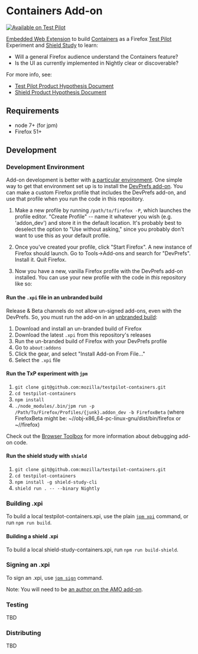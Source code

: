 # Containers Add-on

[![Available on Test Pilot](https://img.shields.io/badge/available_on-Test_Pilot-0996F8.svg)](https://testpilot.firefox.com/experiments/containers)

[Embedded Web Extension](https://developer.mozilla.org/en-US/Add-ons/WebExtensions/Embedded_WebExtensions) to build [Containers](https://blog.mozilla.org/tanvi/2016/06/16/contextual-identities-on-the-web/) as a Firefox [Test Pilot](https://testpilot.firefox.com/) Experiment and [Shield Study](https://wiki.mozilla.org/Firefox/Shield/Shield_Studies) to learn:

* Will a general Firefox audience understand the Containers feature?
* Is the UI as currently implemented in Nightly clear or discoverable?

For more info, see: 

* [Test Pilot Product Hypothesis Document](https://docs.google.com/document/d/1WQdHTVXROk7dYkSFluc6_hS44tqZjIrG9I-uPyzevE8/edit#)
* [Shield Product Hypothesis Document](https://docs.google.com/document/d/1vMD-fH_5hGDDqNvpRZk12_RhCN2WAe4_yaBamaNdtik/edit#)


## Requirements

* node 7+ (for jpm)
* Firefox 51+


## Development
### Development Environment

Add-on development is better with [a particular  environment](https://developer.mozilla.org/en-US/Add-ons/Setting_up_extension_development_environment). One simple way to get that environment set up is to install the [DevPrefs add-on](https://addons.mozilla.org/en-US/firefox/addon/devprefs/). You can make a custom Firefox profile that includes the DevPrefs add-on, and use that profile when you run the code in this repository. 

1. Make a new profile by running `/path/to/firefox -P`, which launches the profile editor. "Create Profile" -- name it whatever you wish (e.g. 'addon_dev') and store it in the default location. It's probably best to deselect the option to "Use without asking," since you probably don't want to use this as your default profile.

2. Once you've created your profile, click "Start Firefox". A new instance of Firefox should launch. Go to Tools->Add-ons and search for "DevPrefs". Install it. Quit Firefox.

3. Now you have a new, vanilla Firefox profile with the DevPrefs add-on installed. You can use your new profile with the code in _this_ repository like so:

#### Run the `.xpi` file in an unbranded build
Release & Beta channels do not allow un-signed add-ons, even with the DevPrefs. So, you must run the add-on in an [unbranded build](https://wiki.mozilla.org/Add-ons/Extension_Signing#Unbranded_Builds):

1. Download and install an un-branded build of Firefox
2. Download the latest `.xpi` from this repository's releases
3. Run the un-branded build of Firefox with your DevPrefs profile
4. Go to `about:addons`
5. Click the gear, and select "Install Add-on From File..."
6. Select the `.xpi` file

#### Run the TxP experiment with `jpm`

1. `git clone git@github.com:mozilla/testpilot-containers.git`
2. `cd testpilot-containers`
3. `npm install`
4. `./node_modules/.bin/jpm run -p /Path/To/Firefox/Profiles/{junk}.addon_dev -b FirefoxBeta` (where FirefoxBeta might be: ~/<reponame>/obj-x86_64-pc-linux-gnu/dist/bin/firefox or ~/<downloadedFirefoxBeta>/firefox)

Check out the [Browser Toolbox](https://developer.mozilla.org/en-US/docs/Tools/Browser_Toolbox) for more information about debugging add-on code.

#### Run the shield study with `shield`

1. `git clone git@github.com:mozilla/testpilot-containers.git`
2. `cd testpilot-containers`
3. `npm install -g shield-study-cli`
4. `shield run . -- --binary Nightly`


### Building .xpi

To build a local testpilot-containers.xpi, use the plain [`jpm
xpi`](https://developer.mozilla.org/en-US/Add-ons/SDK/Tools/jpm#jpm_xpi) command,
or run `npm run build`.

#### Building a shield .xpi
To build a local shield-study-containers.xpi, run `npm run build-shield`.

### Signing an .xpi

To sign an .xpi, use [`jpm
sign`](https://developer.mozilla.org/en-US/Add-ons/SDK/Tools/jpm#jpm_sign)
command.

Note: You will need to be [an author on the AMO
add-on](https://addons.mozilla.org/en-US/developers/addon/containers-experiment/ownership).

### Testing
TBD


### Distributing
TBD
